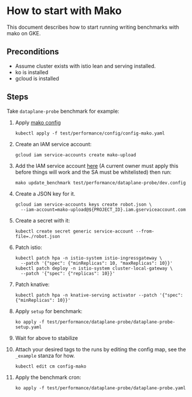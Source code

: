 # How to start with Mako

This document describes how to start running writing benchmarks with mako on
GKE.

## Preconditions

- Assume cluster exists with istio lean and serving installed.
- ko is installed
- gcloud is installed

## Steps

Take `dataplane-probe` benchmark for example:

1. Apply
   [mako config](https://raw.githubusercontent.com/knative/serving/master/test/performance/config/config-mako.yaml)

   ```shell
   kubectl apply -f test/performance/config/config-mako.yaml
   ```

1. Create an IAM service account:

   ```shell
   gcloud iam service-accounts create mako-upload
   ```

1. Add the IAM service account
   [here](https://github.com/knative/serving/blob/47a3a2480d58ffcc1d3fd9998849fda359ab91ff/test/performance/dataplane-probe/dev.config#L19)
   (A current owner must apply this before things will work and the SA must be
   whitelisted) then run:

   ```shell
   mako update_benchmark test/performance/dataplane-probe/dev.config
   ```

1. Create a JSON key for it.

   ```shell
   gcloud iam service-accounts keys create robot.json \
     --iam-account=mako-upload@${PROJECT_ID}.iam.gserviceaccount.com
   ```

1. Create a secret with it:

   ```shell
   kubectl create secret generic service-account --from-file=./robot.json
   ```

1. Patch istio:

   ```shell
   kubectl patch hpa -n istio-system istio-ingressgateway \
     --patch '{"spec": {"minReplicas": 10, "maxReplicas": 10}}'
   kubectl patch deploy -n istio-system cluster-local-gateway \
     --patch '{"spec": {"replicas": 10}}'
   ```

1. Patch knative:

   ```shell
   kubectl patch hpa -n knative-serving activator --patch '{"spec": {"minReplicas": 10}}'
   ```

1. Apply `setup` for benchmark:

   ```shell
   ko apply -f test/performance/dataplane-probe/dataplane-probe-setup.yaml
   ```

1. Wait for above to stabilize

1. Attach your desired tags to the runs by editing the config map, see the
   `_example` stanza for how.

   ```shell
   kubectl edit cm config-mako
   ```

1. Apply the benchmark cron:

   ```gcloud
   ko apply -f test/performance/dataplane-probe/dataplane-probe.yaml
   ```
